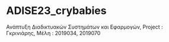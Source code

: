 # ADISE23_crybabies
Ανάπτυξη Διαδικτυακών Συστημάτων και Εφαρμογών, Project : Γκρινιάρης, Μέλη : 2019034, 2019070
